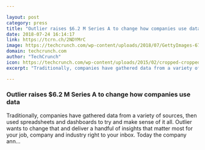 ```yaml
---

layout: post
category: press
title: "Outlier raises $6.2 M Series A to change how companies use data"
date: 2018-07-24 16:14:17
link: https://tcrn.ch/2NDYMrC
image: https://techcrunch.com/wp-content/uploads/2018/07/GettyImages-675925988.jpg?w=600
domain: techcrunch.com
author: "TechCrunch"
icon: https://techcrunch.com/wp-content/uploads/2015/02/cropped-cropped-favicon-gradient.png?w=180
excerpt: "Traditionally, companies have gathered data from a variety of sources, then used spreadsheets and dashboards to try and make sense of it all. Outlier wants to change that and deliver a handful of insights that matter most for your job, company and industry right to your inbox. Today the company ann…"

---
```


### Outlier raises $6.2 M Series A to change how companies use data

Traditionally, companies have gathered data from a variety of sources, then used spreadsheets and dashboards to try and make sense of it all. Outlier wants to change that and deliver a handful of insights that matter most for your job, company and industry right to your inbox. Today the company ann…
